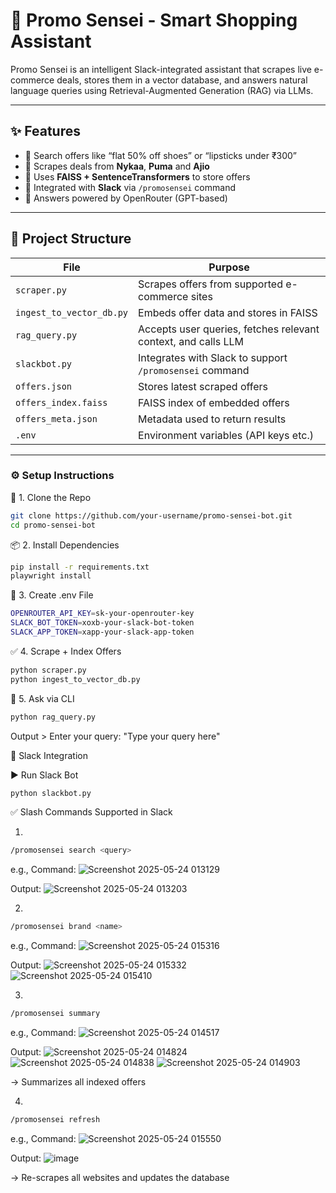 # 🧠 Promo Sensei - Smart Shopping Assistant

Promo Sensei is an intelligent Slack-integrated assistant that scrapes live e-commerce deals, stores them in a vector database, and answers natural language queries using Retrieval-Augmented Generation (RAG) via LLMs.

---

## ✨ Features

- 🔎 Search offers like “flat 50% off shoes” or “lipsticks under ₹300”
- 🛒 Scrapes deals from **Nykaa**, **Puma** and **Ajio**
- 🧠 Uses **FAISS + SentenceTransformers** to store offers
- 💬 Integrated with **Slack** via `/promosensei` command
- 🤖 Answers powered by OpenRouter (GPT-based)

---

## 📁 Project Structure

| File | Purpose |
|------|---------|
| `scraper.py` | Scrapes offers from supported e-commerce sites |
| `ingest_to_vector_db.py` | Embeds offer data and stores in FAISS |
| `rag_query.py` | Accepts user queries, fetches relevant context, and calls LLM |
| `slackbot.py` | Integrates with Slack to support `/promosensei` command |
| `offers.json` | Stores latest scraped offers |
| `offers_index.faiss` | FAISS index of embedded offers |
| `offers_meta.json` | Metadata used to return results |
| `.env` | Environment variables (API keys etc.) |

---

### ⚙️ Setup Instructions

🔧 1. Clone the Repo

```bash
git clone https://github.com/your-username/promo-sensei-bot.git
cd promo-sensei-bot
```

📦 2. Install Dependencies

```bash
pip install -r requirements.txt
playwright install
```

🔐 3. Create .env File

```bash
OPENROUTER_API_KEY=sk-your-openrouter-key
SLACK_BOT_TOKEN=xoxb-your-slack-bot-token
SLACK_APP_TOKEN=xapp-your-slack-app-token
```

✅ 4. Scrape + Index Offers

```bash
python scraper.py
python ingest_to_vector_db.py
```

🧠 5. Ask via CLI

```bash
python rag_query.py
```

Output > Enter your query: "Type your query here"

💬 Slack Integration

▶️ Run Slack Bot

```bash
python slackbot.py
```

✅ Slash Commands Supported in Slack


1.
```bash
/promosensei search <query>
```

e.g.,
Command:
![Screenshot 2025-05-24 013129](https://github.com/user-attachments/assets/60bee441-b9d6-4ec5-9a93-825f3644f639)

Output:
![Screenshot 2025-05-24 013203](https://github.com/user-attachments/assets/2488c0a7-aaad-4035-95bd-043c2e1116e7)


2.
```bash
/promosensei brand <name>
```

e.g.,
Command:
![Screenshot 2025-05-24 015316](https://github.com/user-attachments/assets/5aa164cf-d02b-4a34-ac3f-16157ffd2e2a)

Output:
![Screenshot 2025-05-24 015332](https://github.com/user-attachments/assets/7e70795a-1205-486d-b07f-cd9f1b82292e)
![Screenshot 2025-05-24 015410](https://github.com/user-attachments/assets/b7824f15-7b7f-4a64-9162-ec7071b557c6)


3.
```bash
/promosensei summary
```

e.g.,
Command:
![Screenshot 2025-05-24 014517](https://github.com/user-attachments/assets/a6cdc48f-1c70-4209-a5f1-7fb74e418e88)

Output:
![Screenshot 2025-05-24 014824](https://github.com/user-attachments/assets/29e8c5d0-70c2-4eae-a5fe-09b97b08d891)
![Screenshot 2025-05-24 014838](https://github.com/user-attachments/assets/ed726051-5716-4fa1-8aa8-21a0d19c4908)
![Screenshot 2025-05-24 014903](https://github.com/user-attachments/assets/7eb58742-7e53-42a4-9eda-b90cb707ca69)

→ Summarizes all indexed offers


4.
```bash
/promosensei refresh
```

e.g.,
Command:
![Screenshot 2025-05-24 015550](https://github.com/user-attachments/assets/0e7b23f7-30df-4e64-a35e-3edde9719505)

Output:
![image](https://github.com/user-attachments/assets/58959b10-480e-463c-9fe7-b9f4485893e0)

→ Re-scrapes all websites and updates the database
